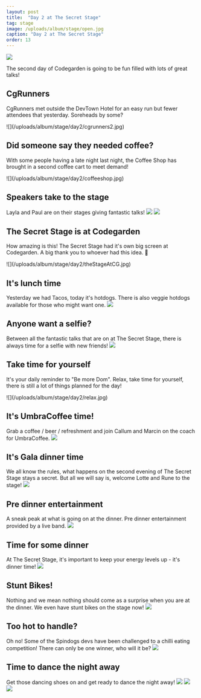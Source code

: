```yaml
---
layout: post
title:  "Day 2 at The Secret Stage"
tag: stage
image: /uploads/album/stage/open.jpg
caption: "Day 2 at The Secret Stage"
order: 13
---
```


![]({{page.image}})

The second day of Codegarden is going to be fun filled with lots of great talks!

## CgRunners

CgRunners met outside the DevTown Hotel for an easy run but fewer attendees that yesterday. Soreheads by some?  

<span class="row">
<span class="col">![](/uploads/album/stage/day2/cgrunners2.jpg)</span>
</span>

## Did someone say they needed coffee?

With some people having a late night last night, the Coffee Shop has brought in a second coffee cart to meet demand!

<span class="row">
<span class="col">![](/uploads/album/stage/day2/coffeeshop.jpg)</span>
</span>


## Speakers take to the stage

Layla and Paul are on their stages giving fantastic talks! 
<span class="row">
<span class="col">![](/uploads/album/stage/day2/laylaOnStage.jpg)</span>
<span class="col">![](/uploads/album/stage/day2/paulSealOnStage.jpg)</span>
</span>

## The Secret Stage is at Codegarden

How amazing is this! The Secret Stage had it's own big screen at Codegarden. A big thank you to whoever had this idea. 💖

<span class="row">
<span class="col">![](/uploads/album/stage/day2/theStageAtCG.jpg)</span>
</span>


## It's lunch time
Yesterday we had Tacos, today it's hotdogs. There is also veggie hotdogs available for those who might want one. 
<span class="row">
<span class="col">![](/uploads/album/stage/day2/hotdogs.jpg)</span>
</span>


## Anyone want a selfie?
Between all the fantastic talks that are on at The Secret Stage, there is always time for a selfie with new friends!
<span class="row">
<span class="col">![](/uploads/album/stage/day2/selfieTime.jpg)</span>
</span>

## Take time for yourself

It's your daily reminder to "Be more Dom". Relax, take time for yourself, there is still a lot of things planned for the day!

<span class="row">
<span class="col">![](/uploads/album/stage/day2/relax.jpg)</span>
</span>


## It's UmbraCoffee time!

Grab a coffee / beer / refreshment and join Callum and Marcin on the coach for UmbraCoffee.
<span class="row">
<span class="col">![](/uploads/album/stage/day2/umbraCoffee.jpg)</span>
</span>

## It's Gala dinner time

We all know the rules, what happens on the second evening of The Secret Stage stays a secret. But all we will say is, welcome Lotte and Rune to the stage!
<span class="row">
<span class="col">![](/uploads/album/stage/day2/lotteRune.jpg)</span>
</span>


## Pre dinner entertainment

A sneak peak at what is going on at the dinner. Pre dinner entertainment provided by a live band.
<span class="row">
<span class="col">![](/uploads/album/stage/day2/theBand.jpg)</span>
</span>

## Time for some dinner

At The Secret Stage, it's important to keep your energy levels up - it's dinner time!
<span class="row">
<span class="col">![](/uploads/album/stage/day2/galaDinner.jpg)</span>
</span>

## Stunt Bikes!

Nothing and we mean nothing should come as a surprise when you are at the dinner. We even have stunt bikes on the stage now! 
<span class="row">
<span class="col">![](/uploads/album/stage/day2/stuntBikes.jpg)</span>
</span>


## Too hot to handle?

Oh no! Some of the Spindogs devs have been challenged to a chilli eating competition! There can only be one winner, who will it be?
<span class="row">
<span class="col">![](/uploads/album/stage/day2/chilliChallenge.jpg)</span>
</span>

## Time to dance the night away

Get those dancing shoes on and get ready to dance the night away! 
<span class="row">
<span class="col">![](/uploads/album/stage/day2/galaDancing.jpg)</span>
<span class="col">![](/uploads/album/stage/day2/galaDancing2.jpg)</span>
</span>
<span class="row">
<span class="col">![](/uploads/album/stage/day2/galaDancing3.jpg)</span>
</span>
